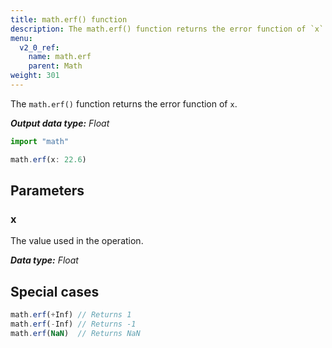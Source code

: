 ```yaml
---
title: math.erf() function
description: The math.erf() function returns the error function of `x`.
menu:
  v2_0_ref:
    name: math.erf
    parent: Math
weight: 301
---
```


The `math.erf()` function returns the error function of `x`.

_**Output data type:** Float_

```js
import "math"

math.erf(x: 22.6)
```

## Parameters

### x
The value used in the operation.

_**Data type:** Float_

## Special cases
```js
math.erf(+Inf) // Returns 1
math.erf(-Inf) // Returns -1
math.erf(NaN)  // Returns NaN
```
